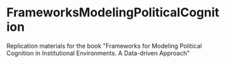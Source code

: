 FrameworksModelingPoliticalCognition
====================================

Replication materials for the book "Frameworks for Modeling Political Cognition in Institutional Environments. A Data-driven Approach"
